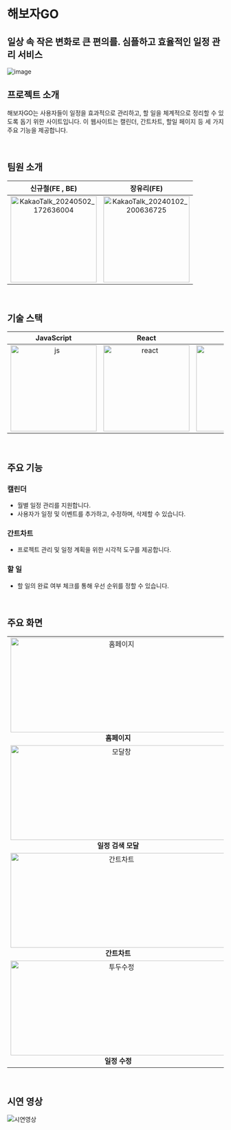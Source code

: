 해보자GO 
=========
## 일상 속 작은 변화로 큰 편의를. 심플하고 효율적인 일정 관리 서비스
![image](https://github.com/zzannorita/LetsDoIt/assets/135790442/988f2639-1cad-4125-818b-6545402c3052)


## 프로젝트 소개

<p align="justify">
해보자GO는 사용자들이 일정을 효과적으로 관리하고, 할 일을 체계적으로 정리할 수 있도록 돕기 위한 사이트입니다. 이 웹사이트는 캘린더, 간트차트, 할일 페이지 등 세 가지 주요 기능을 제공합니다.
</p>
<br>

## 팀원 소개
| 신규철(FE , BE)     |  장유리(FE)         |
| :-----------------: | :-----------------: |
| <img src="https://github.com/zzannorita/LetsDoIt/assets/135790442/ddb59533-4cba-43c1-9b0c-cf5e1c94137d" alt="KakaoTalk_20240502_172636004" width="200" height="200" /><br> |   <img src="https://github.com/zzannorita/LetsDoIt/assets/135790442/3d940561-3601-4e21-9f78-41351132dc0e" alt="KakaoTalk_20240102_200636725" width="200" height="200" /><br> |

<br>


## 기술 스택

| JavaScript     |  React         |  Node          |
| :------------: | :------------: | :------------: |
| <img src="https://github.com/zzannorita/LetsDoIt/assets/135790442/91db319d-26ad-4953-8391-dfb615bb2a93" alt="js" width="200" height="200" /> | <img src="https://github.com/zzannorita/LetsDoIt/assets/135790442/a0adeada-b150-4a52-8d26-8f4d007ba498" alt="react" width="200" height="200" /> | <img src="https://github.com/zzannorita/LetsDoIt/assets/135790442/ba7fe91e-87c8-4d79-93b6-2dd023c86efa" alt="node" width="250" height="200" />


<br>

## 주요 기능

### 캘린더
+ 월별 일정 관리를 지원합니다.
+ 사용자가 일정 및 이벤트를 추가하고, 수정하며, 삭제할 수 있습니다.
### 간트차트
+ 프로젝트 관리 및 일정 계획을 위한 시각적 도구를 제공합니다.
### 할 일
+ 할 일의 완료 여부 체크를 통해 우선 순위를 정할 수 있습니다.

<br>

## 주요 화면
<table>
  <tr>
    <td align="center">
      <img src="https://github.com/zzannorita/LetsDoIt/assets/135790442/e10e2f0c-bc79-4e3f-8aab-b7f3cea678d5" alt="홈페이지" width="500" height="220" /><br>
      <strong>홈페이지</strong>
    </td>
    <td align="center">
      <img src="https://github.com/zzannorita/LetsDoIt/assets/135790442/ef2495d4-0e97-4ebc-b21a-a6e6d9b1a3df" alt="캘린더" width="500" height="220" /><br>
      <strong>캘린더</strong>
    </td>
  </tr>
  <tr>
    <td align="center">
      <img src="https://github.com/zzannorita/LetsDoIt/assets/135790442/0e593fcb-2851-40e6-b04a-b94e582f04a7" alt="모달창" width="500" height="220" /><br>
      <strong>일정 검색 모달</strong>
    </td>
    <td align="center">
      <img src="https://github.com/zzannorita/LetsDoIt/assets/135790442/acfc1d84-9ece-46c3-b47f-1fad04fbd920" alt="검색창" width="500" height="220" /><br>
      <strong>일정 검색</strong>
    </td>
  </tr>
  <tr>
    <td align="center">
      <img src="https://github.com/zzannorita/LetsDoIt/assets/135790442/445ee581-deaf-4026-93d5-5ad13eb96c1e" alt="간트차트" width="500" height="220" /><br>
      <strong>간트차트</strong>
    </td>
    <td align="center">
      <img src="https://github.com/zzannorita/LetsDoIt/assets/135790442/617ba388-5d2e-46cc-9347-338e633cb73f" alt="투두" width="500" height="220" /><br>
      <strong>투두리스트</strong>
    </td>
  </tr>
  <tr>
    <td align="center">
      <img src="https://github.com/zzannorita/LetsDoIt/assets/135790442/31ed1bb8-daa6-4dca-a535-3c82a1bb68ad" alt="투두수정" width="500" height="220" /><br>
      <strong>일정 수정</strong>
    </td>
    <td align="center">
      <img src="https://github.com/zzannorita/LetsDoIt/assets/135790442/0a8e92bf-11cd-48b8-8ccb-8a1328b06a18" alt="뷰" width="500" height="220" /><br>
      <strong>화면 모아보기</strong>
    </td>
  </tr>
</table>

<br>

## 시연 영상
<img src="https://github.com/zzannorita/LetsDoIt/assets/87301355/4c55f71f-1256-42e8-a9c2-601a630850fe" alt="시연영상"/>

